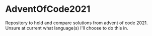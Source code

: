 # AdventOfCode2021
Repository to hold and compare solutions from advent of code 2021. Unsure at current what language(s) I'll choose to do this in.
